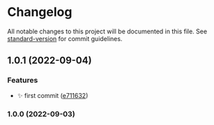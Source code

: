 # Changelog

All notable changes to this project will be documented in this file. See [standard-version](https://github.com/conventional-changelog/standard-version) for commit guidelines.

## 1.0.1 (2022-09-04)


### Features

* :sparkles: first commit ([e711632](https://github.com/helpers4/observale/commit/e711632fbddada8e49ba9bbf589ff698d7c04570))

### 1.0.0 (2022-09-03)
